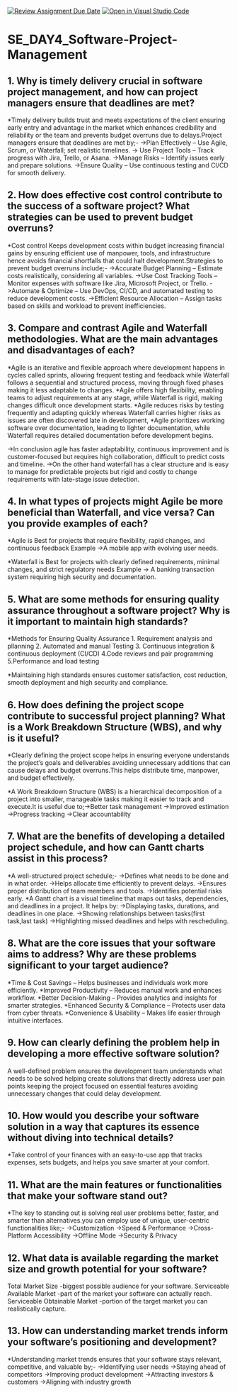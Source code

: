 [![Review Assignment Due Date](https://classroom.github.com/assets/deadline-readme-button-22041afd0340ce965d47ae6ef1cefeee28c7c493a6346c4f15d667ab976d596c.svg)](https://classroom.github.com/a/9pw6JKcu)
[![Open in Visual Studio Code](https://classroom.github.com/assets/open-in-vscode-2e0aaae1b6195c2367325f4f02e2d04e9abb55f0b24a779b69b11b9e10269abc.svg)](https://classroom.github.com/online_ide?assignment_repo_id=18453782&assignment_repo_type=AssignmentRepo)
# SE_DAY4_Software-Project-Management
## 1. Why is timely delivery crucial in software project management, and how can project managers ensure that deadlines are met?

*Timely delivery builds trust and meets expectations of the client ensuring early entry and advantage in the market which enhances credibility and reliability or the team and prevents budget overruns due to delays.Project managers ensure that deadlines are met by;-
            ->Plan Effectively – Use Agile, Scrum, or Waterfall; set realistic timelines.
            -> Use Project Tools – Track progress with Jira, Trello, or Asana.
            ->Manage Risks – Identify issues early and prepare solutions.
            ->Ensure Quality – Use continuous testing and CI/CD for smooth delivery.

## 2. How does effective cost control contribute to the success of a software project? What strategies can be used to prevent budget overruns?

*Cost control Keeps development costs within budget increasing financial gains by ensuring efficient use of manpower, tools, and infrastructure hence  avoids financial shortfalls that could halt development.Strategies to prevent budget overruns include;-
        ->Accurate Budget Planning – Estimate costs realistically, considering all variables.
        ->Use Cost Tracking Tools – Monitor expenses with software like Jira, Microsoft Project, or Trello.
        ->Automate & Optimize – Use DevOps, CI/CD, and automated testing to reduce development costs.
        ->Efficient Resource Allocation – Assign tasks based on skills and workload to prevent inefficiencies.


## 3. Compare and contrast Agile and Waterfall methodologies. What are the main advantages and disadvantages of each?

*Agile is an iterative and flexible approach where development happens in cycles called sprints, allowing frequent testing and feedback while Waterfall follows a sequential and structured process, moving through fixed phases making it less adaptable to changes.
*Agile offers high flexibility, enabling teams to adjust requirements at any stage, while Waterfall is rigid, making changes difficult once development starts. 
*Agile reduces risks by testing frequently and adapting quickly whereas Waterfall carries higher risks as issues are often discovered late in development,
*Agile prioritizes working software over documentation, leading to lighter documentation, while Waterfall requires detailed documentation before development begins.

  ->In conclusion agile has faster adaptability, continuous improvement and is customer-focused but requires high collaboration, 
    difficult to predict costs and timeline.
  ->On the other hand waterfall has a clear structure and is easy to manage for predictable projects but rigid and costly to change 
    requirements with late-stage issue detection.

## 4. In what types of projects might Agile be more beneficial than Waterfall, and vice versa? Can you provide examples of each?

*Agile is Best for projects that require flexibility, rapid changes, and continuous feedback 
         Example ->A mobile app with evolving user needs.
         
*Waterfall is Best for projects with clearly defined requirements, minimal changes, and strict regulatory needs
         Example -> A banking transaction system requiring high security and documentation.

## 5. What are some methods for ensuring quality assurance throughout a software project? Why is it important to maintain high standards?

*Methods for Ensuring Quality Assurance
       1. Requirement analysis and pllanning
       2. Automated and manual Testing
       3. Continuous integration & continuous deployment (CI/CD)
       4.Code reviews and pair programming
       5.Performance and load testing

*Maintaining high standards ensures customer satisfaction, cost reduction, smooth deployment and high security and compliance.
       

## 6. How does defining the project scope contribute to successful project planning? What is a Work Breakdown Structure (WBS), and why is it useful?

*Clearly defining the project scope helps in ensuring everyone understands the project’s goals and deliverables avoiding unnecessary additions that can cause delays and budget overruns.This helps distribute time, manpower, and budget effectively.

*A Work Breakdown Structure (WBS) is a hierarchical decomposition of a project into smaller, manageable tasks making it easier to track and execute.It is useful due to;->Better task management
                                      ->Improved estimation
                                      ->Progress tracking
                                      ->Clear accountability

## 7. What are the benefits of developing a detailed project schedule, and how can Gantt charts assist in this process?

*A well-structured project schedule;-
       ->Defines what needs to be done and in what order.
       ->Helps allocate time efficiently to prevent delays.
       ->Ensures proper distribution of team members and tools.
       ->Identifies potential risks early.
*A Gantt chart is a visual timeline that maps out tasks, dependencies, and deadlines in a project. It helps by:
       ->Displaying tasks, durations, and deadlines in one place.
       ->Showing relationships between tasks(first task,last task)
       ->Highlighting missed deadlines and helps with rescheduling.

## 8. What are the core issues that your software aims to address? Why are these problems significant to your target audience?

*Time & Cost Savings – Helps businesses and individuals work more efficiently.
*Improved Productivity – Reduces manual work and enhances workflow.
*Better Decision-Making – Provides analytics and insights for smarter strategies.
*Enhanced Security & Compliance – Protects user data from cyber threats.
*Convenience & Usability – Makes life easier through intuitive interfaces.

## 9. How can clearly defining the problem help in developing a more effective software solution?

A well-defined problem ensures the development team understands what needs to be solved helping create solutions that directly address user pain points keeping the project focused on essential features avoiding unnecessary changes that could delay development.

## 10. How would you describe your software solution in a way that captures its essence without diving into technical details?

*Take control of your finances with an easy-to-use app that tracks expenses, sets budgets, and helps you save smarter at your comfort.

## 11. What are the main features or functionalities that make your software stand out?

*The key to standing out is solving real user problems better, faster, and smarter than alternatives.you can employ use of unique, user-centric functionalities like;-
             ->Customization
             ->Speed & Performance
             ->Cross-Platform Accessibility
             ->Offline Mode
             ->Security & Privacy

## 12. What data is available regarding the market size and growth potential for your software?

 Total Market Size -biggest possible audience for your software.
 Serviceable Available Market -part of the market your software can actually reach.
 Serviceable Obtainable Market -portion of the target market you can realistically capture.

## 13. How can understanding market trends inform your software’s positioning and development?

*Understanding market trends ensures that your software stays relevant, competitive, and valuable by;-
         ->Identifying user needs 
         ->Staying ahead of competitors
         ->Improving product development
         ->Attracting investors & customers
         ->Aligning with industry growth

